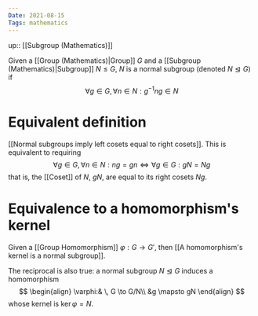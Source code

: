 ```yaml
---
Date: 2021-08-15
Tags: mathematics 
---
```

up:: [[Subgroup (Mathematics)]]

Given a [[Group (Mathematics)|Group]] $G$ and a [[Subgroup (Mathematics)|Subgroup]] $N \leq G$, $N$ is a normal subgroup (denoted $N \trianglelefteq G$) if
$$
\forall g \in G, \forall n \in N: g^{-1} n g \in N
$$
# Equivalent definition
[[Normal subgroups imply left cosets equal to right cosets]].
This is equivalent to requiring
$$
\forall g \in G, \forall n \in N: ng = gn \iff \forall g \in G: gN = Ng
$$
that is, the [[Coset]] of $N$, $gN$, are equal to its right cosets $Ng$.

# Equivalence to a homomorphism's kernel
Given a [[Group Homomorphism]] $\varphi: G \to G'$, then [[A homomorphism's kernel is a normal subgroup]]. 

The reciprocal is also true: a normal subgroup $N \trianglelefteq G$ induces a homomorphism
$$
\begin{align}
\varphi:&  \, G \to G/N\\
&g \mapsto gN
\end{align}
$$
whose kernel is $\ker \varphi = N$.
